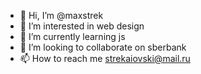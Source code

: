 - 👋 Hi, I’m @maxstrek
- 👀 I’m interested in web design
- 🌱 I’m currently learning js
- 💞️ I’m looking to collaborate on sberbank
- 📫 How to reach me strekaiovski@mail.ru

<!---
maxstrek/maxstrek is a ✨ special ✨ repository because its `README.md` (this file) appears on your GitHub profile.
You can click the Preview link to take a look at your changes.
--->
